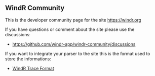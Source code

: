 ## WindR Community

This is the developer community page for the site https://windr.org

If you have questions or comment about the site please use the discussions:
- https://github.com/windr-app/windr-community/discussions

If you want to integrate your parser to the site this is the format used to store the informations:
 - [WindR Trace Format](./api/traces-stats-format.md)